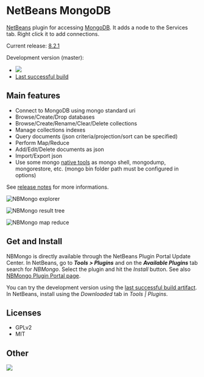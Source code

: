 NetBeans MongoDB
================

[NetBeans](http://netbeans.org) plugin for accessing [MongoDB](http://mongodb.org). It adds
a node to the Services tab. Right click it to add connections.

Current release: [8.2.1](https://github.com/le-yams/netbeans-mongodb/releases/tag/nbmongo-8.2.1)

Development version (master): 
  * ![](https://le-yams.ci.cloudbees.com/buildStatus/icon?job=NBMongo%20master%20build)
  * [Last successful build](https://le-yams.ci.cloudbees.com/job/NBMongo%20master%20build/lastSuccessfulBuild/)
  
Main features
-------------

 * Connect to MongoDB using mongo standard uri
 * Browse/Create/Drop databases
 * Browse/Create/Rename/Clear/Delete collections
 * Manage collections indexes
 * Query documents (json criteria/projection/sort can be specified)
 * Perform Map/Reduce
 * Add/Edit/Delete documents as json
 * Import/Export json
 * Use some mongo [native tools](https://github.com/le-yams/netbeans-mongodb/wiki/MongoNativeTools) as mongo shell, mongodump, mongorestore, etc. (mongo bin folder path must be configured in options)

See [release notes](https://github.com/le-yams/netbeans-mongodb/wiki/ReleaseNotes) for more informations.

![NBMongo explorer](https://raw.githubusercontent.com/le-yams/netbeans-mongodb/master/screenshots/screen-explorer.png "NBMongo explorer")

![NBMongo result tree](https://raw.githubusercontent.com/le-yams/netbeans-mongodb/master/screenshots/screen-query-result-tree.png "NBMongo result tree")

![NBMongo map reduce](https://raw.githubusercontent.com/le-yams/netbeans-mongodb/master/screenshots/screen-mapreduce.png "NBMongo map reduce")

Get and Install
---------------

NBMongo is directly available through the NetBeans Plugin Portal Update Center. 
In NetBeans, go to **_Tools > Plugins_** and on the **_Available Plugins_** tab search for _NBMongo_. Select the plugin and hit the _Install_ button.
See also [NBMongo Plugin Portal page](http://plugins.netbeans.org/plugin/52638).

You can try the development version using the [last successful build artifact](https://le-yams.ci.cloudbees.com/job/NBMongo%20master%20build/lastSuccessfulBuild/artifact/target/).
In NetBeans, install using the _Downloaded_ tab in _Tools | Plugins_.


Licenses
-------
 * GPLv2
 * MIT


Other
-----
![](https://www.cloudbees.com/sites/default/files/styles/large/public/Button-Powered-by-CB.png)
